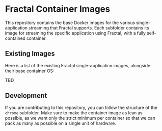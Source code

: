 # Fractal Container Images

This repository contains the base Docker images for the various single-application streaming that Fractal supports. Each subfolder contains its image for streaming the specific application using Fractal, with a fully self-contained container.

## Existing Images

Here is a list of the existing Fractal single-application images, alongside their base container OS:

TBD

## Development

If you are contributing to this repository, you can follow the structure of the `chrome` subfolder. Make sure to make the container image as lean as possible, as we want only the strict minimum per container so that we can pack as many as possible on a single unit of hardware.
